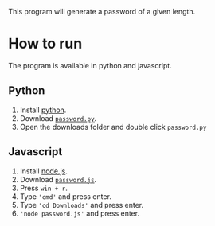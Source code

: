 This program will generate a password of a given length.

# How to run

The program is available in python and javascript.

## Python

1. Install [python](https://www.python.org/downloads).
2. Download [`password.py`](http://github.com/DhruvMitna/password-generator/blob/master/password.py).
3. Open the downloads folder and double click `password.py`

## Javascript

1. Install [node.js](https://nodejs.org/dist/v14.17.4/node-v14.17.4-x64.msi).
2. Download [`password.js`](https://github.com/DhruvMitna/password-generator/blob/master/password.js).
3. Press `win + r`.
4. Type `'cmd'` and press enter.
5. Type `'cd Downloads'` and press enter.
6. `'node password.js'` and press enter.